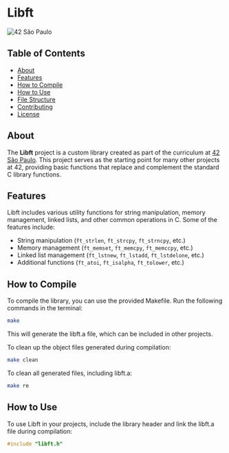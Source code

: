 # Libft

![42 São Paulo](https://img.shields.io/badge/42-SP-000000)

## Table of Contents

- [About](#about)
- [Features](#features)
- [How to Compile](#how-to-compile)
- [How to Use](#how-to-use)
- [File Structure](#file-structure)
- [Contributing](#contributing)
- [License](#license)

## About

The **Libft** project is a custom library created as part of the curriculum at [42 São Paulo](https://www.42sp.org.br/). This project serves as the starting point for many other projects at 42, providing basic functions that replace and complement the standard C library functions.

## Features

Libft includes various utility functions for string manipulation, memory management, linked lists, and other common operations in C. Some of the features include:

- String manipulation (`ft_strlen`, `ft_strcpy`, `ft_strncpy`, etc.)
- Memory management (`ft_memset`, `ft_memcpy`, `ft_memccpy`, etc.)
- Linked list management (`ft_lstnew`, `ft_lstadd`, `ft_lstdelone`, etc.)
- Additional functions (`ft_atoi`, `ft_isalpha`, `ft_tolower`, etc.)

## How to Compile

To compile the library, you can use the provided Makefile. Run the following commands in the terminal:

```sh
make
```

This will generate the libft.a file, which can be included in other projects.

To clean up the object files generated during compilation:
```sh
make clean
```

To clean all generated files, including libft.a:
```sh
make re
```

## How to Use

To use Libft in your projects, include the library header and link the libft.a file during compilation:
```c
#include "libft.h"
```

